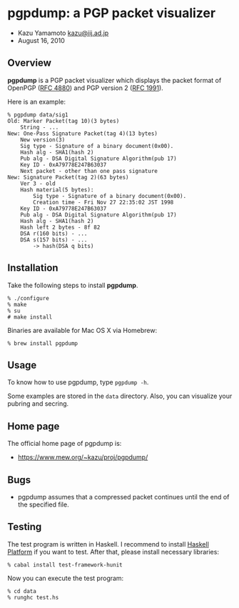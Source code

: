# pgpdump: a PGP packet visualizer

- Kazu Yamamoto <kazu@iij.ad.jp>
- August 16, 2010

## Overview

**pgpdump** is a PGP packet visualizer which displays the packet format of OpenPGP ([RFC 4880](https://datatracker.ietf.org/doc/html/rfc4880)) and PGP version 2 ([RFC 1991](https://datatracker.ietf.org/doc/html/rfc1991)).

Here is an example:

	% pgpdump data/sig1
	Old: Marker Packet(tag 10)(3 bytes)
		String - ...
	New: One-Pass Signature Packet(tag 4)(13 bytes)
		New version(3)
		Sig type - Signature of a binary document(0x00).
		Hash alg - SHA1(hash 2)
		Pub alg - DSA Digital Signature Algorithm(pub 17)
		Key ID - 0xA79778E247B63037
		Next packet - other than one pass signature
	New: Signature Packet(tag 2)(63 bytes)
		Ver 3 - old
		Hash material(5 bytes):
			Sig type - Signature of a binary document(0x00).
			Creation time - Fri Nov 27 22:35:02 JST 1998
		Key ID - 0xA79778E247B63037
		Pub alg - DSA Digital Signature Algorithm(pub 17)
		Hash alg - SHA1(hash 2)
		Hash left 2 bytes - 8f 82
		DSA r(160 bits) - ...
		DSA s(157 bits) - ...
			-> hash(DSA q bits)

## Installation

Take the following steps to install **pgpdump**.

	% ./configure
	% make
	% su
	# make install

Binaries are available for Mac OS X via Homebrew:

	% brew install pgpdump

## Usage

To know how to use pgpdump, type `pgpdump -h`.

Some examples are stored in the `data` directory. Also, you can visualize your pubring and secring.

## Home page

The official home page of pgpdump is:

* https://www.mew.org/~kazu/proj/pgpdump/

## Bugs

* pgpdump assumes that a compressed packet continues until the end of the specified file.

## Testing

The test program is written in Haskell. I recommend to install [Haskell Platform](https://www.haskell.org/platform/) if you want to test. After that, please install necessary libraries:

	% cabal install test-framework-hunit


Now you can execute the test program:

	% cd data
	% runghc test.hs
